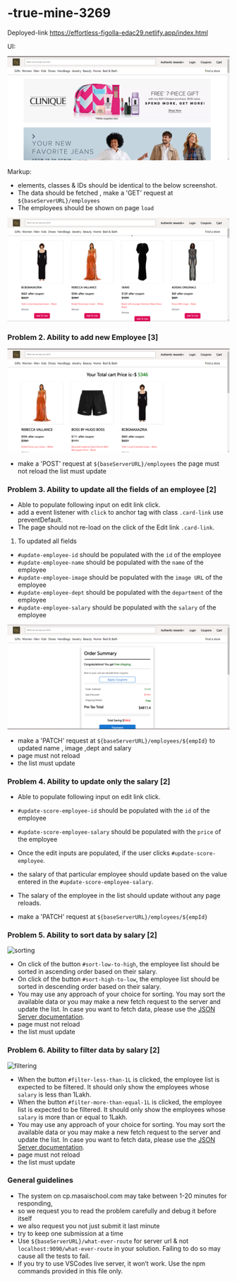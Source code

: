# -true-mine-3269
Deployed-link https://effortless-figolla-edac29.netlify.app/index.html

UI: 

![front page](./image/landing_page.png)

Markup:
- elements, classes & IDs should be identical to the below screenshot.
- The data should be fetched , make a 'GET' request at ```${baseServerURL}/employees```
- The employees should be shown on page ```load```

![front page mark up](./image/product_page.png)


### Problem 2. Ability to add new Employee [3]
![add employee](./image/cart_page.png)

- make a 'POST' request at ```${baseServerURL}/employees```
the page must not reload
the list must update

### Problem 3. Ability to update all the fields of an employee [2]

- Able to populate following input on edit link click.
- add a event listener with ```click``` to anchor tag with class `.card-link` use preventDefault.
- The page should not re-load on the click of the Edit link `.card-link`.

1. To updated all fields 

- `#update-employee-id`  should be populated with the `id` of the employee 
- `#update-employee-name` should be populated with the `name` of the employee
- `#update-employee-image` should be populated with the `image URL` of the employee
- `#update-employee-dept` should be populated with the `department` of the employee
- `#update-employee-salary` should be populated with the `salary` of the employee

![edit ](./image/payment_page.png)

- make a 'PATCH' request at ```${baseServerURL}/employees/${empId}``` to updated name , image ,dept and salary
- page must not reload
- the list must update

### Problem 4. Ability to update only the salary [2]

- Able to populate following input on edit link click.
- `#update-score-employee-id` should be populated with the `id` of the employee
- `#update-score-employee-salary` should be populated with the `price` of the employee

- Once the edit inputs are populated, if the user clicks `#update-score-employee`. 
- the salary of that particular employee should update based on the value entered in the `#update-score-employee-salary`. 
- The salary of the employee in the list should update without any page reloads.

- make a 'PATCH' request at ```${baseServerURL}/employees/${empId}```

### Problem 5. Ability to sort data by salary [2]

![sorting ](https://user-images.githubusercontent.com/101581634/224398576-6a1f64d6-caac-418c-ba2b-a4acc53a3e21.png)
- On click of the button ```#sort-low-to-high```, the employee list should be sorted in ascending order based on their salary. 
- On click of the button ```#sort-high-to-low```, the employee list should be sorted in descending order based on their salary.
- You may use any approach of your choice for sorting. You may sort the available data or you may make a new fetch request to the server and update the list. In case you want to fetch data, please use the [JSON Server documentation](https://github.com/typicode/json-server).
- page must not reload
- the list must update

### Problem 6. Ability to filter data by salary [2]

![filtering](https://user-images.githubusercontent.com/101581634/224398554-e0581a8f-1496-4d12-bd36-0f1983a2f63c.png)
- When the button `#filter-less-than-1L` is clicked, the employee list is expected to be filtered. It should only show the employees whose `salary` is less than 1Lakh.
- When the button `#filter-more-than-equal-1L` is clicked, the employee list is expected to be filtered. It should only show the employees whose `salary` is more than or equal to 1Lakh.
- You may use any approach of your choice for sorting. You may sort the available data or you may make a new fetch request to the server and update the list. In case you want to fetch data, please use the [JSON Server documentation](https://github.com/typicode/json-server).
- page must not reload
- the list must update
### General guidelines
- The system on cp.masaischool.com may take between 1-20 minutes for responding,
- so we request you to read the problem carefully and debug it before itself
- we also request you not just submit it last minute
- try to keep one submission at a time
- Use `${baseServerURL}/what-ever-route` for server url & not `localhost:9090/what-ever-route` in your solution. Failing to do so may cause all the tests to fail.
- If you try to use VSCodes live server, it won’t work. Use the npm commands provided in this file only.

